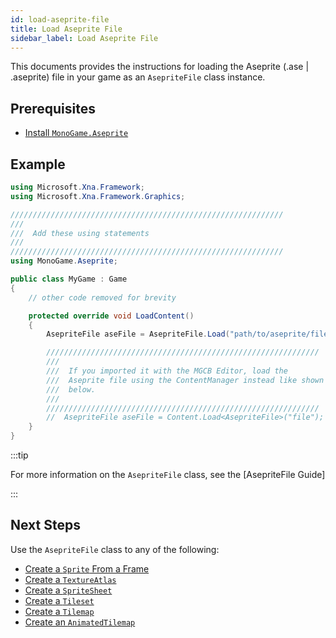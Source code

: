 ```yaml
---
id: load-aseprite-file
title: Load Aseprite File
sidebar_label: Load Aseprite File
---
```


This documents provides the instructions for loading the Aseprite (.ase | .aseprite) file in your game as an `AsepriteFile` class instance.

## Prerequisites
* [Install `MonoGame.Aseprite`](./installation)

## Example

```csharp
using Microsoft.Xna.Framework;
using Microsoft.Xna.Framework.Graphics;

/////////////////////////////////////////////////////////////
///
///  Add these using statements
///
/////////////////////////////////////////////////////////////
using MonoGame.Aseprite;

public class MyGame : Game
{
    // other code removed for brevity 

    protected override void LoadContent()
    {
        AsepriteFile aseFile = AsepriteFile.Load("path/to/aseprite/file.aseprite");

        /////////////////////////////////////////////////////////////
        ///
        ///  If you imported it with the MGCB Editor, load the
        ///  Aseprite file using the ContentManager instead like shown
        ///  below.
        ///
        /////////////////////////////////////////////////////////////
        //  AsepriteFile aseFile = Content.Load<AsepriteFile>("file");
    }
}
```

:::tip

For more information on the `AsepriteFile` class, see the [AsepriteFile Guide]

:::

## Next Steps
Use the `AsepriteFile` class to any of the following:
* [Create a `Sprite` From a Frame](./create-sprite-from-frame)
* [Create a `TextureAtlas`](./create-texture-atlas)
* [Create a `SpriteSheet`](./create-spritesheet)
* [Create a `Tileset`](./create-tileset)
* [Create a `Tilemap`](./create-tilemap)
* [Create an `AnimatedTilemap`](./create-animated-tilemap)




